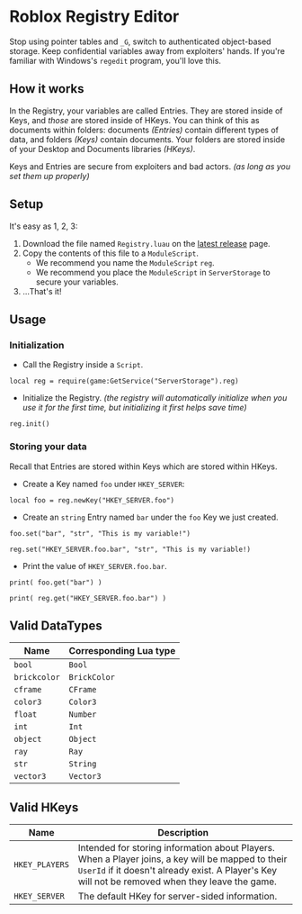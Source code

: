# Roblox Registry Editor

Stop using pointer tables and `_G`, switch to authenticated object-based storage. Keep confidential variables away from exploiters' hands. If you're familiar with Windows's `regedit` program, you'll love this.

## How it works

In the Registry, your variables are called Entries. They are stored inside of Keys, and *those* are stored inside of HKeys. You can think of this as documents within folders: documents *(Entries)* contain different types of data, and folders *(Keys)* contain documents. Your folders are stored inside of your Desktop and Documents libraries *(HKeys)*.

Keys and Entries are secure from exploiters and bad actors. *(as long as you set them up properly)*

## Setup

It's easy as 1, 2, 3:

1. Download the file named `Registry.luau` on the [latest release](https://github.com/ayvacs/registry/releases/latest/) page.
2. Copy the contents of this file to a `ModuleScript`.
	* We recommend you name the `ModuleScript` `reg`.
	* We recommend you place the `ModuleScript` in `ServerStorage` to secure your variables.
3. ...That's it!

## Usage

### Initialization

* Call the Registry inside a `Script`.

```
local reg = require(game:GetService("ServerStorage").reg)
```

* Initialize the Registry. *(the registry will automatically initialize when you use it for the first time, but initializing it first helps save time)*

```
reg.init()
```

### Storing your data

Recall that Entries are stored within Keys which are stored within HKeys.

* Create a Key named `foo` under `HKEY_SERVER`:

```
local foo = reg.newKey("HKEY_SERVER.foo")
```

* Create an `string` Entry named `bar` under the `foo` Key we just created.

```
foo.set("bar", "str", "This is my variable!")
```

```
reg.set("HKEY_SERVER.foo.bar", "str", "This is my variable!)
```

* Print the value of `HKEY_SERVER.foo.bar`.

```
print( foo.get("bar") )
```

```
print( reg.get("HKEY_SERVER.foo.bar") )
```

## Valid DataTypes

| Name | Corresponding Lua type |
| --- | --- |
| `bool` | `Bool` |
| `brickcolor` | `BrickColor` |
| `cframe` | `CFrame` |
| `color3` | `Color3` |
| `float` | `Number` |
| `int` | `Int` |
| `object` | `Object` |
| `ray` | `Ray` |
| `str` | `String` |
| `vector3` | `Vector3` |

## Valid HKeys

| Name | Description |
| --- | --- |
| `HKEY_PLAYERS` | Intended for storing information about Players. When a Player joins, a key will be mapped to their `UserId` if it doesn't already exist. A Player's Key will not be removed when they leave the game. |
| `HKEY_SERVER` | The default HKey for server-sided information. |